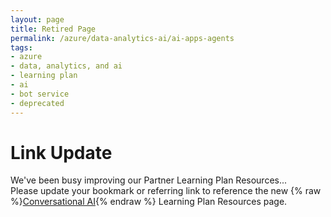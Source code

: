```yaml
---
layout: page
title: Retired Page
permalink: /azure/data-analytics-ai/ai-apps-agents
tags: 
- azure
- data, analytics, and ai
- learning plan
- ai
- bot service
- deprecated
---
```


# Link Update

We've been busy improving our Partner Learning Plan Resources... 
<br />Please update your bookmark or referring link to reference the new {% raw %}[Conversational AI](conversational-ai){% endraw %} Learning Plan Resources page. 
